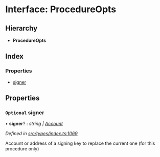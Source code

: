# Interface: ProcedureOpts

## Hierarchy

* **ProcedureOpts**

## Index

### Properties

* [signer](procedureopts.md#optional-signer)

## Properties

### `Optional` signer

• **signer**? : *string | [Account](../classes/account.md)*

*Defined in [src/types/index.ts:1069](https://github.com/PolymathNetwork/polymesh-sdk/blob/bf2b7a12/src/types/index.ts#L1069)*

Account or address of a signing key to replace the current one (for this procedure only)
